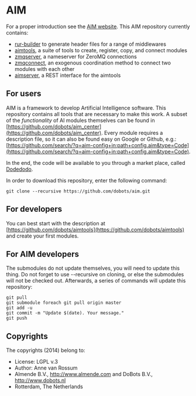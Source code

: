 # AIM

For a proper introduction see the [AIM website](http://dobots.github.io/aim/). This AIM repository currently contains:

* [rur-builder](https://github.com/dobots/rur-builder) to generate header files for a range of middlewares
* [aimtools](https://github.com/dobots/aimtools), a suite of tools to create, register, copy, and connect modules
* [zmqserver](https://github.com/dobots/zmqserver), a nameserver for ZeroMQ connections
* [zmqconnect](https://github.com/dobots/zmqconnect), an exogenous coordination method to connect two modules with each other
* [aimserver](https://github.com/dobots/aimserver), a REST interface for the aimtools

## For users

AIM is a framework to develop Artificial Intelligence software. This repository contains all tools that are necessary to make this work. A subset of the *functionality* of AI modules themselves can be found in [https://github.com/dobots/aim_center](https://github.com/dobots/aim_center). Every module requires a description file, so it can also be found easy on Google or Github, e.g.: [https://github.com/search/?q=aim-config+in:path+config.aim&type=Code](https://github.com/search/?q=aim-config+in:path+config.aim&type=Code).

In the end, the code will be available to you through a market place, called [Dodedodo](http:/www.dodedodo.com).

In order to download this repository, enter the following command:

    git clone --recursive https://github.com/dobots/aim.git

## For developers

You can best start with the description at [https://github.com/dobots/aimtools](https://github.com/dobots/aimtools) and create your first modules. 

## For AIM developers

The submodules do not update themselves, you will need to update this thing. Do not forget to use --recursive on cloning, or else the submodules will not be checked out. Afterwards, a series of commands will update this repository:

    git pull
    git submodule foreach git pull origin master
    git add -u
    git commit -m "Update $(date). Your message."
    git push

## Copyrights
The copyrights (2014) belong to:

- License: LGPL v.3
- Author: Anne van Rossum
- Almende B.V., http://www.almende.com and DoBots B.V., http://www.dobots.nl
- Rotterdam, The Netherlands

